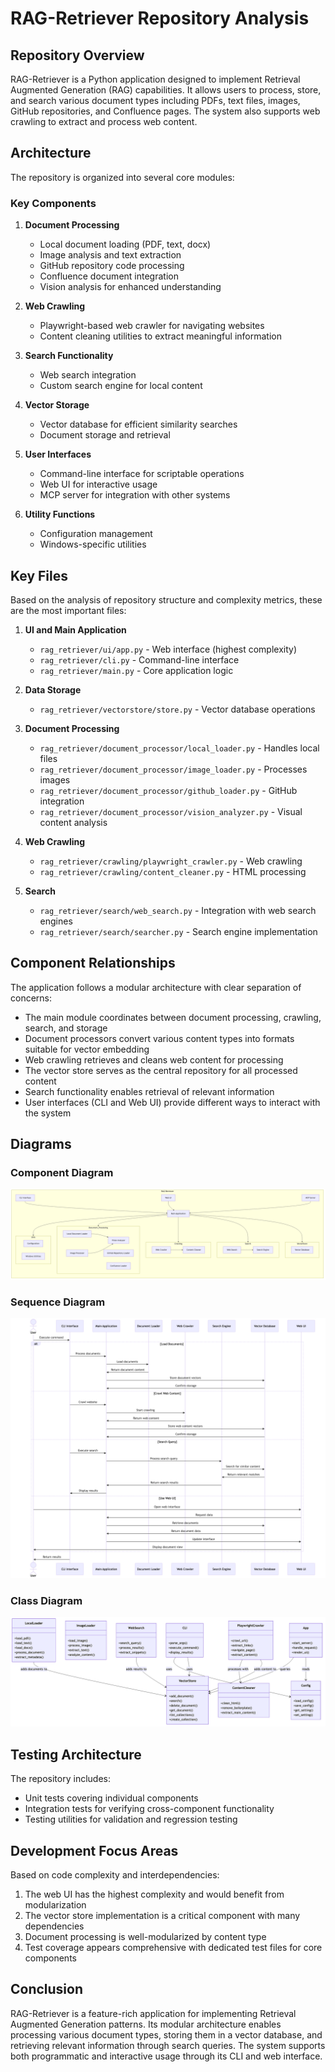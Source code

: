 # RAG-Retriever Repository Analysis

## Repository Overview

RAG-Retriever is a Python application designed to implement Retrieval Augmented Generation (RAG) capabilities. It allows users to process, store, and search various document types including PDFs, text files, images, GitHub repositories, and Confluence pages. The system also supports web crawling to extract and process web content.

## Architecture

The repository is organized into several core modules:

### Key Components

1. **Document Processing**
   - Local document loading (PDF, text, docx)
   - Image analysis and text extraction
   - GitHub repository code processing
   - Confluence document integration
   - Vision analysis for enhanced understanding

2. **Web Crawling**
   - Playwright-based web crawler for navigating websites
   - Content cleaning utilities to extract meaningful information

3. **Search Functionality**
   - Web search integration
   - Custom search engine for local content

4. **Vector Storage**
   - Vector database for efficient similarity searches
   - Document storage and retrieval

5. **User Interfaces**
   - Command-line interface for scriptable operations
   - Web UI for interactive usage
   - MCP server for integration with other systems

6. **Utility Functions**
   - Configuration management
   - Windows-specific utilities

## Key Files

Based on the analysis of repository structure and complexity metrics, these are the most important files:

1. **UI and Main Application**
   - `rag_retriever/ui/app.py` - Web interface (highest complexity)
   - `rag_retriever/cli.py` - Command-line interface
   - `rag_retriever/main.py` - Core application logic

2. **Data Storage**
   - `rag_retriever/vectorstore/store.py` - Vector database operations

3. **Document Processing**
   - `rag_retriever/document_processor/local_loader.py` - Handles local files
   - `rag_retriever/document_processor/image_loader.py` - Processes images
   - `rag_retriever/document_processor/github_loader.py` - GitHub integration
   - `rag_retriever/document_processor/vision_analyzer.py` - Visual content analysis

4. **Web Crawling**
   - `rag_retriever/crawling/playwright_crawler.py` - Web crawling
   - `rag_retriever/crawling/content_cleaner.py` - HTML processing

5. **Search**
   - `rag_retriever/search/web_search.py` - Integration with web search engines
   - `rag_retriever/search/searcher.py` - Search engine implementation

## Component Relationships

The application follows a modular architecture with clear separation of concerns:

- The main module coordinates between document processing, crawling, search, and storage
- Document processors convert various content types into formats suitable for vector embedding
- Web crawling retrieves and cleans web content for processing
- The vector store serves as the central repository for all processed content
- Search functionality enables retrieval of relevant information
- User interfaces (CLI and Web UI) provide different ways to interact with the system

## Diagrams

### Component Diagram
![Component Diagram](diagrams/component_diagram.png)

### Sequence Diagram
![Sequence Diagram](diagrams/sequence_diagram.png)

### Class Diagram
![Class Diagram](diagrams/class_diagram.png)

## Testing Architecture

The repository includes:

- Unit tests covering individual components
- Integration tests for verifying cross-component functionality
- Testing utilities for validation and regression testing

## Development Focus Areas

Based on code complexity and interdependencies:

1. The web UI has the highest complexity and would benefit from modularization
2. The vector store implementation is a critical component with many dependencies
3. Document processing is well-modularized by content type
4. Test coverage appears comprehensive with dedicated test files for core components

## Conclusion

RAG-Retriever is a feature-rich application for implementing Retrieval Augmented Generation patterns. Its modular architecture enables processing various document types, storing them in a vector database, and retrieving relevant information through search queries. The system supports both programmatic and interactive usage through its CLI and web interface.